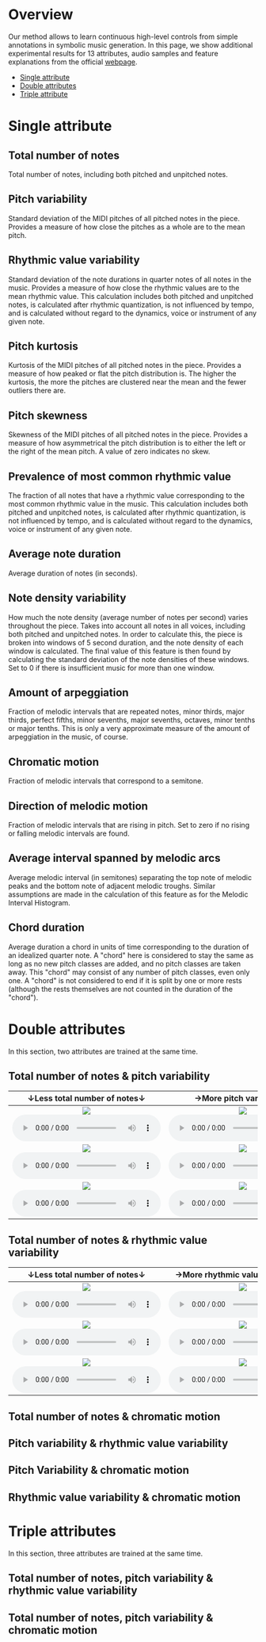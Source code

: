 <link href="style.css" rel="stylesheet">


# Overview
Our method allows to learn continuous high-level controls from simple annotations in symbolic music generation.
In this page, we show additional experimental results for 13 attributes, audio samples and feature 
explanations from the official [webpage](http://jmir.sourceforge.net/manuals/jSymbolic_manual/home.html). 

- [Single attribute](#single-attribute)
- [Double attributes](#double-attributes)
- [Triple attribute](#triple-attributes)

# Single attribute
## Total number of notes
Total number of notes, including both pitched and unpitched notes.

## Pitch variability
Standard deviation of the MIDI pitches of all pitched notes in the piece. Provides a measure of how close the pitches 
as a whole are to the mean pitch.

## Rhythmic value variability
Standard deviation of the note durations in quarter notes of all notes in the music. Provides a measure of how close the 
rhythmic values are to the mean rhythmic value. This calculation includes both pitched and unpitched notes, is 
calculated after rhythmic quantization, is not influenced by tempo, and is calculated without regard to the dynamics, 
voice or instrument of any given note.

## Pitch kurtosis
Kurtosis of the MIDI pitches of all pitched notes in the piece. Provides a measure of how peaked or flat the pitch 
distribution is. The higher the kurtosis, the more the pitches are clustered near the mean and the fewer outliers there 
are.

##  Pitch skewness
Skewness of the MIDI pitches of all pitched notes in the piece. Provides a measure of how asymmetrical the pitch 
distribution is to either the left or the right of the mean pitch. A value of zero indicates no skew.

## Prevalence of most common rhythmic value
The fraction of all notes that have a rhythmic value corresponding to the most common rhythmic value in the music. 
This calculation includes both pitched and unpitched notes, is calculated after rhythmic quantization, is not influenced 
by tempo, and is calculated without regard to the dynamics, voice or instrument of any given note.

## Average note duration
Average duration of notes (in seconds).

## Note density variability
How much the note density (average number of notes per second) varies throughout the piece. Takes into account all notes 
in all voices, including both pitched and unpitched notes. In order to calculate this, the piece is broken into windows 
of 5 second duration, and the note density of each window is calculated. The final value of this feature is then found 
by calculating the standard deviation of the note densities of these windows. Set to 0 if there is insufficient music 
for more than one window.

## Amount of arpeggiation
Fraction of melodic intervals that are repeated notes, minor thirds, major thirds, perfect fifths, minor sevenths, 
major sevenths, octaves, minor tenths or major tenths. This is only a very approximate measure of the amount of 
arpeggiation in the music, of course.

## Chromatic motion
Fraction of melodic intervals that correspond to a semitone.

## Direction of melodic motion
Fraction of melodic intervals that are rising in pitch. Set to zero if no rising or falling melodic intervals are found.

## Average interval spanned by melodic arcs
Average melodic interval (in semitones) separating the top note of melodic peaks and the bottom note of adjacent melodic 
troughs. Similar assumptions are made in the calculation of this feature as for the Melodic Interval Histogram.

## Chord duration
Average duration a chord in units of time corresponding to the duration of an idealized quarter note. A "chord" here is 
considered to stay the same as long as no new pitch classes are added, and no pitch classes are taken away. 
This "chord" may consist of any number of pitch classes, even only one. A "chord" is not considered to end if it is
split by one or more rests (although the rests themselves are not counted in the duration of the "chord").

# Double attributes
In this section, two attributes are trained at the same time.

## Total number of notes & pitch variability

|↓Less total number of notes↓|→More pitch variability→||
|:-:|:-:|:-:|
|<img src="figs/total_pitch/reels_simple_chords_418.mid_2_0.png"><br><audio controls><source src="mp3/total_pitch/reels_simple_chords_418.mid_2_0.mp3"></audio>|<img src="figs/total_pitch/reels_simple_chords_418.mid_2_0_demo_Total_Number_of_Notes_1.3244_Pitch_Variability_-0.17049.png"><br><audio controls><source src="mp3/total_pitch/reels_simple_chords_418.mid_2_0_demo_Total_Number_of_Notes_1.3244_Pitch_Variability_-0.17049.mp3"></audio>|<img src="figs/total_pitch/reels_simple_chords_418.mid_2_0_demo_Total_Number_of_Notes_1.3244_Pitch_Variability_0.82951.png"><br><audio controls><source src="mp3/total_pitch/reels_simple_chords_418.mid_2_0_demo_Total_Number_of_Notes_1.3244_Pitch_Variability_0.82951.mp3"></audio>|
|<img src="figs/total_pitch/reels_simple_chords_418.mid_2_0_demo_Total_Number_of_Notes_0.32442_Pitch_Variability_-1.1705.png"><br><audio controls><source src="mp3/total_pitch/reels_simple_chords_418.mid_2_0_demo_Total_Number_of_Notes_0.32442_Pitch_Variability_-1.1705.mp3"></audio>|<img src="figs/total_pitch/reels_simple_chords_418.mid_2_0_demo_Total_Number_of_Notes_0.32442_Pitch_Variability_-0.17049.png"><br><audio controls><source src="mp3/total_pitch/reels_simple_chords_418.mid_2_0_demo_Total_Number_of_Notes_0.32442_Pitch_Variability_-0.17049.mp3"></audio>|<img src="figs/total_pitch/reels_simple_chords_418.mid_2_0_demo_Total_Number_of_Notes_0.32442_Pitch_Variability_0.82951.png"><br><audio controls><source src="mp3/total_pitch/reels_simple_chords_418.mid_2_0_demo_Total_Number_of_Notes_0.32442_Pitch_Variability_0.82951.mp3"></audio>|
|<img src="figs/total_pitch/reels_simple_chords_418.mid_2_0_demo_Total_Number_of_Notes_-0.67558_Pitch_Variability_-1.1705.png"><br><audio controls><source src="mp3/total_pitch/reels_simple_chords_418.mid_2_0_demo_Total_Number_of_Notes_-0.67558_Pitch_Variability_-1.1705.mp3"></audio>|<img src="figs/total_pitch/reels_simple_chords_418.mid_2_0_demo_Total_Number_of_Notes_-0.67558_Pitch_Variability_-0.17049.png"><br><audio controls><source src="mp3/total_pitch/reels_simple_chords_418.mid_2_0_demo_Total_Number_of_Notes_-0.67558_Pitch_Variability_-0.17049.mp3"></audio>|<img src="figs/total_pitch/reels_simple_chords_418.mid_2_0_demo_Total_Number_of_Notes_-0.67558_Pitch_Variability_0.82951.png"><br><audio controls><source src="mp3/total_pitch/reels_simple_chords_418.mid_2_0_demo_Total_Number_of_Notes_-0.67558_Pitch_Variability_0.82951.mp3"></audio>|

## Total number of notes & rhythmic value variability

|↓Less total number of notes↓|→More rhythmic value variability→||
|:-:|:-:|:-:|
|<img src="figs/total_rhythm/reels_simple_chords_418.mid_2_0.png"><br><audio controls><source src=mp3/total_rhythm/reels_simple_chords_418.mid_2_0.mp3></audio>|<img src="figs/total_rhythm/reels_simple_chords_418.mid_2_0_demo_Total_Number_of_Notes_1.3244_Rhythmic_Value_Variability_-0.76632.png"><br><audio controls><source src=mp3/total_rhythm/reels_simple_chords_418.mid_2_0_demo_Total_Number_of_Notes_1.3244_Rhythmic_Value_Variability_-0.76632.mp3></audio>|<img src="figs/total_rhythm/reels_simple_chords_418.mid_2_0_demo_Total_Number_of_Notes_1.3244_Rhythmic_Value_Variability_0.73368.png"><br><audio controls><source src=mp3/total_rhythm/reels_simple_chords_418.mid_2_0_demo_Total_Number_of_Notes_1.3244_Rhythmic_Value_Variability_0.73368.mp3></audio>|
|<img src="figs/total_rhythm/reels_simple_chords_418.mid_2_0_demo_Total_Number_of_Notes_0.32442_Rhythmic_Value_Variability_-1.2663.png"><br><audio controls><source src=mp3/total_rhythm/reels_simple_chords_418.mid_2_0_demo_Total_Number_of_Notes_0.32442_Rhythmic_Value_Variability_-1.2663.mp3></audio>|<img src="figs/total_rhythm/reels_simple_chords_418.mid_2_0_demo_Total_Number_of_Notes_0.32442_Rhythmic_Value_Variability_-0.76632.png"><br><audio controls><source src=mp3/total_rhythm/reels_simple_chords_418.mid_2_0_demo_Total_Number_of_Notes_0.32442_Rhythmic_Value_Variability_-0.76632.mp3></audio>|<img src="figs/total_rhythm/reels_simple_chords_418.mid_2_0_demo_Total_Number_of_Notes_0.32442_Rhythmic_Value_Variability_0.73368.png"><br><audio controls><source src=mp3/total_rhythm/reels_simple_chords_418.mid_2_0_demo_Total_Number_of_Notes_0.32442_Rhythmic_Value_Variability_0.73368.mp3></audio>|
|<img src="figs/total_rhythm/reels_simple_chords_418.mid_2_0_demo_Total_Number_of_Notes_-0.67558_Rhythmic_Value_Variability_-1.2663.png"><br><audio controls><source src=mp3/total_rhythm/reels_simple_chords_418.mid_2_0_demo_Total_Number_of_Notes_-0.67558_Rhythmic_Value_Variability_-1.2663.mp3></audio>|<img src="figs/total_rhythm/reels_simple_chords_418.mid_2_0_demo_Total_Number_of_Notes_-0.67558_Rhythmic_Value_Variability_-0.76632.png"><br><audio controls><source src=mp3/total_rhythm/reels_simple_chords_418.mid_2_0_demo_Total_Number_of_Notes_-0.67558_Rhythmic_Value_Variability_-0.76632.mp3></audio>|<img src="figs/total_rhythm/reels_simple_chords_418.mid_2_0_demo_Total_Number_of_Notes_-0.67558_Rhythmic_Value_Variability_0.73368.png"><br><audio controls><source src=mp3/total_rhythm/reels_simple_chords_418.mid_2_0_demo_Total_Number_of_Notes_-0.67558_Rhythmic_Value_Variability_0.73368.mp3></audio>|

## Total number of notes & chromatic motion

## Pitch variability & rhythmic value variability

## Pitch Variability & chromatic motion

## Rhythmic value variability & chromatic motion

# Triple attributes
In this section, three attributes are trained at the same time.

## Total number of notes, pitch variability & rhythmic value variability

## Total number of notes, pitch variability & chromatic motion
